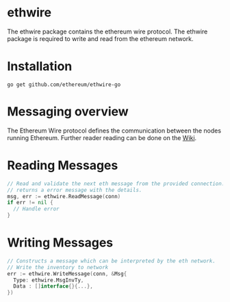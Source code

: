 # ethwire

The ethwire package contains the ethereum wire protocol. The ethwire
package is required to write and read from the ethereum network.

# Installation

`go get github.com/ethereum/ethwire-go`

# Messaging overview

The Ethereum Wire protocol defines the communication between the nodes
running Ethereum. Further reader reading can be done on the
[Wiki](http://wiki.ethereum.org/index.php/Wire_Protocol).

# Reading Messages

```go
// Read and validate the next eth message from the provided connection.
// returns a error message with the details.
msg, err := ethwire.ReadMessage(conn)
if err != nil {
  // Handle error
}
```

# Writing Messages

```go
// Constructs a message which can be interpreted by the eth network.
// Write the inventory to network
err := ethwire.WriteMessage(conn, &Msg{
  Type: ethwire.MsgInvTy,
  Data : []interface{}{...},
})
```